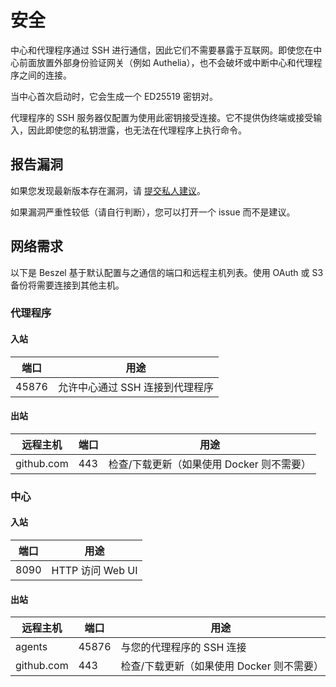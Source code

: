 # 安全

中心和代理程序通过 SSH 进行通信，因此它们不需要暴露于互联网。即使您在中心前面放置外部身份验证网关（例如 Authelia），也不会破坏或中断中心和代理程序之间的连接。

当中心首次启动时，它会生成一个 ED25519 密钥对。

代理程序的 SSH 服务器仅配置为使用此密钥接受连接。它不提供伪终端或接受输入，因此即使您的私钥泄露，也无法在代理程序上执行命令。

## 报告漏洞

如果您发现最新版本存在漏洞，请 [提交私人建议](https://github.com/henrygd/beszel/security/advisories/new)。

如果漏洞严重性较低（请自行判断），您可以打开一个 issue 而不是建议。

## 网络需求

以下是 Beszel 基于默认配置与之通信的端口和远程主机列表。使用 OAuth 或 S3 备份将需要连接到其他主机。

### 代理程序

#### 入站

| 端口  | 用途                            |
| ----- | ------------------------------- |
| 45876 | 允许中心通过 SSH 连接到代理程序 |

#### 出站

| 远程主机   | 端口 | 用途                                      |
| ---------- | ---- | ----------------------------------------- |
| github.com | 443  | 检查/下载更新（如果使用 Docker 则不需要） |

### 中心

#### 入站

| 端口 | 用途             |
| ---- | ---------------- |
| 8090 | HTTP 访问 Web UI |

#### 出站

| 远程主机   | 端口  | 用途                                      |
| ---------- | ----- | ----------------------------------------- |
| agents     | 45876 | 与您的代理程序的 SSH 连接                 |
| github.com | 443   | 检查/下载更新（如果使用 Docker 则不需要） |
